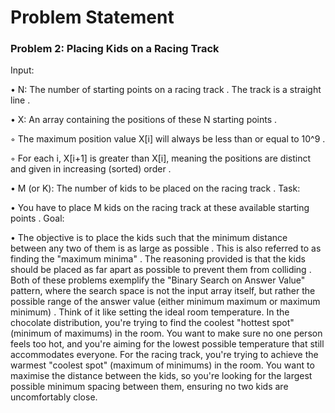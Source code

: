 # Problem Statement 

### Problem 2: Placing Kids on a Racing Track

Input:

• N: The number of starting points on a racing track . The track is a straight line .

• X: An array containing the positions of these N starting points .

◦ The maximum position value X[i] will always be less than or equal to 10^9 .

◦ For each i, X[i+1] is greater than X[i], meaning the positions are distinct and given in increasing (sorted) order .

• M (or K): The number of kids to be placed on the racing track .
Task:

• You have to place M kids on the racing track at these available starting points .
Goal:

• The objective is to place the kids such that the minimum distance between any two of them is as large as possible . This is also referred to as finding the "maximum minima" . The reasoning provided is that the kids should be placed as far apart as possible to prevent them from colliding .
Both of these problems exemplify the "Binary Search on Answer Value" pattern, where the search space is not the input array itself, but rather the possible range of the answer value (either minimum maximum or maximum minimum) .
Think of it like setting the ideal room temperature. In the chocolate distribution, you're trying to find the coolest "hottest spot" (minimum of maximums) in the room. You want to make sure no one person feels too hot, and you're aiming for the lowest possible temperature that still accommodates everyone. For the racing track, you're trying to achieve the warmest "coolest spot" (maximum of minimums) in the room. You want to maximise the distance between the kids, so you're looking for the largest possible minimum spacing between them, ensuring no two kids are uncomfortably close.